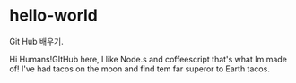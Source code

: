 # hello-world
Git Hub  배우기. 

Hi Humans!GItHub here, I like Node.s and coffeescript that's what Im made of!
I've had tacos on the moon and find tem far superor to Earth tacos. 
